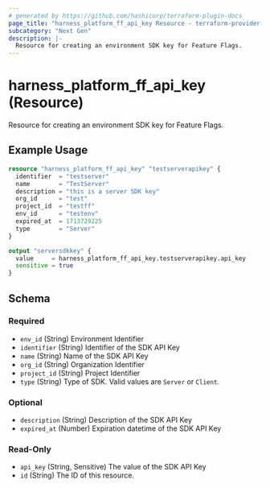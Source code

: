 ```yaml
---
# generated by https://github.com/hashicorp/terraform-plugin-docs
page_title: "harness_platform_ff_api_key Resource - terraform-provider-harness"
subcategory: "Next Gen"
description: |-
  Resource for creating an environment SDK key for Feature Flags.
---
```


# harness_platform_ff_api_key (Resource)

Resource for creating an environment SDK key for Feature Flags.

## Example Usage

```terraform
resource "harness_platform_ff_api_key" "testserverapikey" {
  identifier  = "testserver"
  name        = "TestServer"
  description = "this is a server SDK key"
  org_id      = "test"
  project_id  = "testff"
  env_id      = "testenv"
  expired_at  = 1713729225
  type        = "Server"
}

output "serversdkkey" {
  value     = harness_platform_ff_api_key.testserverapikey.api_key
  sensitive = true
}
```

<!-- schema generated by tfplugindocs -->
## Schema

### Required

- `env_id` (String) Environment Identifier
- `identifier` (String) Identifier of the SDK API Key
- `name` (String) Name of the SDK API Key
- `org_id` (String) Organization Identifier
- `project_id` (String) Project Identifier
- `type` (String) Type of SDK. Valid values are `Server` or `Client`.

### Optional

- `description` (String) Description of the SDK API Key
- `expired_at` (Number) Expiration datetime of the SDK API Key

### Read-Only

- `api_key` (String, Sensitive) The value of the SDK API Key
- `id` (String) The ID of this resource.

